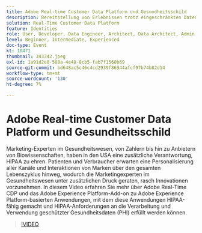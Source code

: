 ```yaml
---
title: Adobe Real-time Customer Data Platform und Gesundheitsschild
description: Bereitstellung von Erlebnissen trotz eingeschränkten Datenzugriffs. Unabhängig davon, ob Sie ein Advertiser, Herausgeber oder Agentur sind, hilft dieses Webinar beim Entsperren der
solution: Real-Time Customer Data Platform
feature: Identities
role: User, Developer, Data Engineer, Architect, Data Architect, Admin, Leader
level: Beginner, Intermediate, Experienced
doc-type: Event
kt: 10471
thumbnail: 343342.jpeg
exl-id: 1a91d2e8-508a-4e48-8cb5-fab7f1560b69
source-git-commit: bd648ac5c46c4cd2939f86944afcf97b74b82d14
workflow-type: tm+mt
source-wordcount: '130'
ht-degree: 7%

---
```


# Adobe Real-time Customer Data Platform und Gesundheitsschild

Marketing-Experten im Gesundheitswesen, von Zahlern bis hin zu Anbietern von Biowissenschaften, haben in den USA eine zusätzliche Verantwortung, HIPAA zu ehren. Patienten und Verbraucher erwarten eine Personalisierung aller Kanäle und Interaktionen von Marken über den gesamten Lebenszyklus hinweg, wodurch die Marketingexperten im Gesundheitswesen unter zusätzlichen Druck geraten, rasch Innovationen vorzunehmen. In diesem Video erfahren Sie mehr über Adobe Real-Time CDP und das Adobe Experience Platform-Add-on zu Adobe Experience Platform-basierten Anwendungen, mit dem diese Anwendungen HIPAA-fähig gemacht und HIPAA-Anforderungen an die Verarbeitung und Verwendung geschützter Gesundheitsdaten (PHI) erfüllt werden können.

>[!VIDEO](https://video.tv.adobe.com/v/343342/?quality=12&learn=on)
